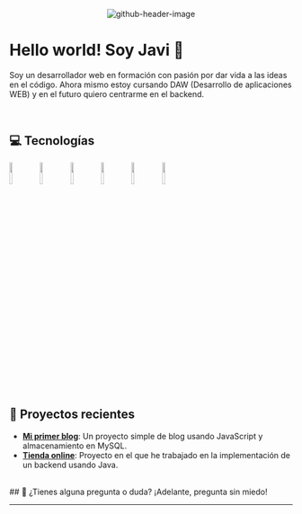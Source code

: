<p align="center">
  <img src="https://github.com/user-attachments/assets/558cebbb-5c43-45dd-ab56-681165dc0522" alt="github-header-image">
</p>



# Hello world! Soy Javi 👋

<div class="github-introduction">

Soy un desarrollador web en formación con pasión por dar vida a las ideas en el código. Ahora mismo estoy cursando DAW (Desarrollo de aplicaciones WEB) y en el futuro quiero centrarme en el backend.


</div>
<br>

## 💻 Tecnologías

<div class="badges-intro">
<code><img width="10%" src="https://www.vectorlogo.zone/logos/w3_html5/w3_html5-ar21.svg"></code>
<code><img width="10%" src="https://www.vectorlogo.zone/logos/netlifyapp_watercss/netlifyapp_watercss-ar21.svg"></code>
<code><img width="10%" src="https://www.vectorlogo.zone/logos/mysql/mysql-ar21.svg"></code>
<code><img width="10%" src="https://www.vectorlogo.zone/logos/java/java-ar21.svg"></code>
<code><img width="10%" src="https://www.vectorlogo.zone/logos/git-scm/git-scm-ar21.svg"></code>
<code><img width="10%" src="https://www.vectorlogo.zone/logos/github/github-ar21.svg"></code>


</div>
<br>

## 📂 Proyectos recientes

- **[Mi primer blog](https://github.com/javi/mi-primer-blog)**: Un proyecto simple de blog usando JavaScript y almacenamiento en MySQL.
- **[Tienda online](https://github.com/javi/tienda-online)**: Proyecto en el que he trabajado en la implementación de un backend usando Java.
<br>
## 💬 ¿Tienes alguna pregunta o duda? ¡Adelante, pregunta sin miedo!




---
